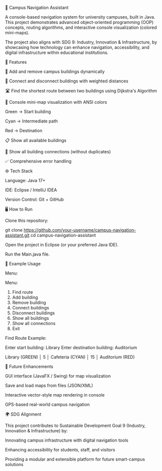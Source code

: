 📍 Campus Navigation Assistant

A console-based navigation system for university campuses, built in Java.
This project demonstrates advanced object-oriented programming (OOP) concepts, routing algorithms, and interactive console visualization (colored mini-maps).

The project also aligns with SDG 9: Industry, Innovation & Infrastructure, by showcasing how technology can enhance navigation, accessibility, and digital infrastructure within educational institutions.

🚀 Features

🏢 Add and remove campus buildings dynamically

🔗 Connect and disconnect buildings with weighted distances

🛣️ Find the shortest route between two buildings using Dijkstra's Algorithm

🌈 Console mini-map visualization with ANSI colors

Green → Start building

Cyan → Intermediate path

Red → Destination

📋 Show all available buildings

🔎 Show all building connections (without duplicates)

✅ Comprehensive error handling

⚙️ Tech Stack

Language: Java 17+

IDE: Eclipse / IntelliJ IDEA

Version Control: Git + GitHub

🖥️ How to Run

Clone this repository:

git clone https://github.com/your-username/campus-navigation-assistant.git
cd campus-navigation-assistant


Open the project in Eclipse (or your preferred Java IDE).

Run the Main.java file.

📖 Example Usage

Menu:

Menu:
1. Find route
2. Add building
3. Remove building
4. Connect buildings
5. Disconnect buildings
6. Show all buildings
7. Show all connections
8. Exit


Find Route Example:

Enter start building: Library
Enter destination building: Auditorium

Library  (GREEN)
  │
  5
  │
Cafeteria (CYAN)
  │
  15
  │
Auditorium (RED)

🔮 Future Enhancements

GUI interface (JavaFX / Swing) for map visualization

Save and load maps from files (JSON/XML)

Interactive vector-style map rendering in console

GPS-based real-world campus navigation

🌍 SDG Alignment

This project contributes to Sustainable Development Goal 9 (Industry, Innovation & Infrastructure) by:

Innovating campus infrastructure with digital navigation tools

Enhancing accessibility for students, staff, and visitors

Providing a modular and extensible platform for future smart-campus solutions
